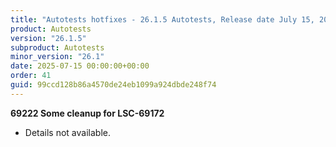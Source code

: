```yaml
---
title: "Autotests hotfixes - 26.1.5 Autotests, Release date July 15, 2025 - Hotfixes"
product: Autotests
version: "26.1.5"
subproduct: Autotests
minor_version: "26.1"
date: 2025-07-15 00:00:00+00:00
order: 41
guid: 99ccd128b86a4570de24eb1099a924dbde248f74
---
```


<strong>69222 Some cleanup for LSC-69172</strong>
<ul><li>Details not available.</li></ul>
